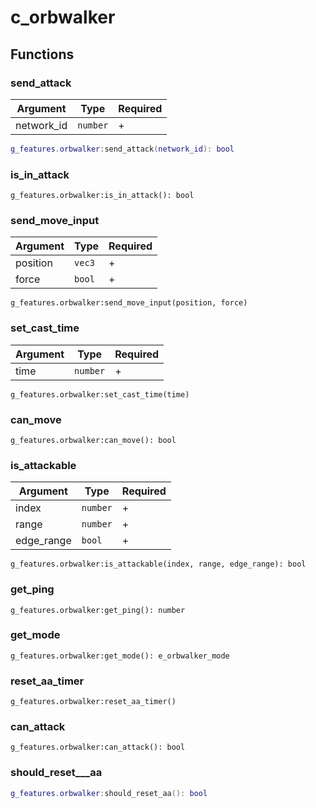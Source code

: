 # c\_orbwalker

## Functions

### send\_attack

| Argument    | Type     | Required |
| ----------- | -------- | -------- |
| network\_id | `number` | +        |

```lua
g_features.orbwalker:send_attack(network_id): bool
```

### is\_in\_attack

```
g_features.orbwalker:is_in_attack(): bool
```

### send\_move\_input

| Argument | Type   | Required |
| -------- | ------ | -------- |
| position | `vec3` | +        |
| force    | `bool` | +        |

```
g_features.orbwalker:send_move_input(position, force)
```

### set\_cast\_time

| Argument | Type     | Required |
| -------- | -------- | -------- |
| time     | `number` | +        |

```
g_features.orbwalker:set_cast_time(time)
```

### can\_move

```
g_features.orbwalker:can_move(): bool
```

### is\_attackable

| Argument    | Type     | Required |
| ----------- | -------- | -------- |
| index       | `number` | +        |
| range       | `number` | +        |
| edge\_range | `bool`   | +        |

```
g_features.orbwalker:is_attackable(index, range, edge_range): bool
```

### get\_ping

```
g_features.orbwalker:get_ping(): number
```

### get\_mode

```
g_features.orbwalker:get_mode(): e_orbwalker_mode
```

### reset\_aa\_timer

```
g_features.orbwalker:reset_aa_timer()
```

### can\_attack

```
g_features.orbwalker:can_attack(): bool
```

### should\_reset_\__aa

```lua
g_features.orbwalker:should_reset_aa(): bool
```
